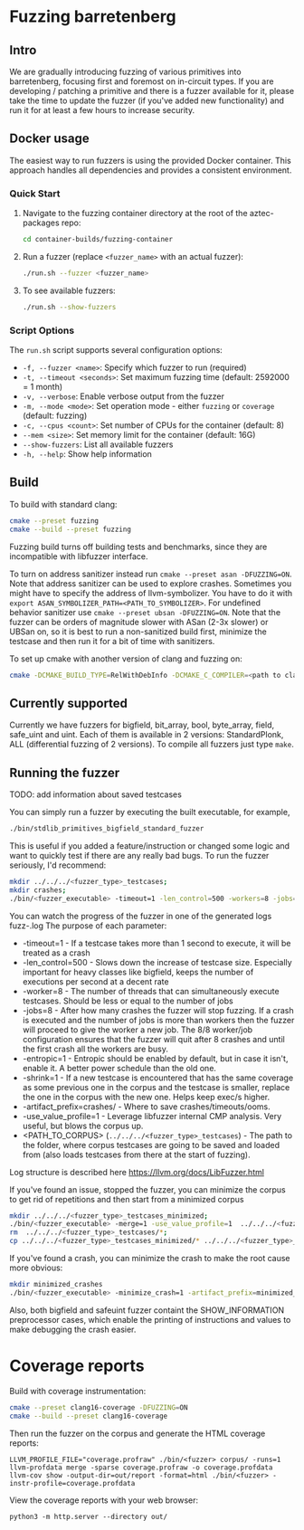 # Fuzzing barretenberg

## Intro

We are gradually introducing fuzzing of various primitives into barretenberg, focusing first and foremost on in-circuit types. If you are developing / patching a primitive and there is a fuzzer available for it, please take the time to update the fuzzer (if you've added new functionality) and run it for at least a few hours to increase security.

## Docker usage

The easiest way to run fuzzers is using the provided Docker container. This approach handles all dependencies and provides a consistent environment.

### Quick Start

1. Navigate to the fuzzing container directory at the root of the aztec-packages repo:
   ```bash
   cd container-builds/fuzzing-container
   ```

2. Run a fuzzer (replace `<fuzzer_name>` with an actual fuzzer):
   ```bash
   ./run.sh --fuzzer <fuzzer_name>
   ```

3. To see available fuzzers:
   ```bash
   ./run.sh --show-fuzzers
   ```

### Script Options

The `run.sh` script supports several configuration options:

- `-f, --fuzzer <name>`: Specify which fuzzer to run (required)
- `-t, --timeout <seconds>`: Set maximum fuzzing time (default: 2592000 = 1 month)
- `-v, --verbose`: Enable verbose output from the fuzzer
- `-m, --mode <mode>`: Set operation mode - either `fuzzing` or `coverage` (default: fuzzing)
- `-c, --cpus <count>`: Set number of CPUs for the container (default: 8)
- `--mem <size>`: Set memory limit for the container (default: 16G)
- `--show-fuzzers`: List all available fuzzers
- `-h, --help`: Show help information



## Build

To build with standard clang:

```bash
cmake --preset fuzzing
cmake --build --preset fuzzing
```

Fuzzing build turns off building tests and benchmarks, since they are incompatible with libfuzzer interface.

To turn on address sanitizer instead run `cmake --preset asan -DFUZZING=ON`. Note that address sanitizer can be used to explore crashes.
Sometimes you might have to specify the address of llvm-symbolizer. You have to do it with `export ASAN_SYMBOLIZER_PATH=<PATH_TO_SYMBOLIZER>`.
For undefined behavior sanitizer use `cmake --preset ubsan -DFUZZING=ON`.
Note that the fuzzer can be orders of magnitude slower with ASan (2-3x slower) or UBSan on, so it is best to run a non-sanitized build first, minimize the testcase and then run it for a bit of time with sanitizers.

To set up cmake with another version of clang and fuzzing on:

```bash
cmake -DCMAKE_BUILD_TYPE=RelWithDebInfo -DCMAKE_C_COMPILER=<path to clang> -DCMAKE_CXX_COMPILER=<path to clang++> -DFUZZING=ON  ..
```

## Currently supported

Currently we have fuzzers for bigfield, bit_array, bool, byte_array, field, safe_uint and uint. Each of them is available in 2 versions: StandardPlonk, ALL (differential fuzzing of 2 versions).
To compile all fuzzers just type `make`.

## Running the fuzzer

TODO: add information about saved testcases

You can simply run a fuzzer by executing the built executable, for example,

```bash
./bin/stdlib_primitives_bigfield_standard_fuzzer
```

This is useful if you added a feature/instruction or changed some logic and want to quickly test if there are any really bad bugs.
To run the fuzzer seriously, I'd recommend:

```bash
mkdir ../../../<fuzzer_type>_testcases;
mkdir crashes;
./bin/<fuzzer_executable> -timeout=1 -len_control=500 -workers=8 -jobs=8 -entropic=1 -shrink=1 -artifact_prefix=crashes/ -use_value_profile=1 ../../../<fuzzer_type>_testcases
```

You can watch the progress of the fuzzer in one of the generated logs fuzz-<number>.log
The purpose of each parameter:

- -timeout=1 - If a testcase takes more than 1 second to execute, it will be treated as a crash
- -len_control=500 - Slows down the increase of testcase size. Especially important for heavy classes like bigfield, keeps the number of executions per second at a decent rate
- -worker=8 - The number of threads that can simultaneously execute testcases. Should be less or equal to the number of jobs
- -jobs=8 - After how many crashes the fuzzer will stop fuzzing. If a crash is executed and the number of jobs is more than workers then the fuzzer will proceed to give the worker a new job. The 8/8 worker/job configuration ensures that the fuzzer will quit after 8 crashes and until the first crash all the workers are busy.
- -entropic=1 - Entropic should be enabled by default, but in case it isn't, enable it. A better power schedule than the old one.
- -shrink=1 - If a new testcase is encountered that has the same coverage as some previous one in the corpus and the testcase is smaller, replace the one in the corpus with the new one. Helps keep exec/s higher.
- -artifact_prefix=crashes/ - Where to save crashes/timeouts/ooms.
- -use_value_profile=1 - Leverage libfuzzer internal CMP analysis. Very useful, but blows the corpus up.
- <PATH_TO_CORPUS> (`../../../<fuzzer_type>_testcases`) - The path to the folder, where corpus testcases are going to be saved and loaded from (also loads testcases from there at the start of fuzzing).

Log structure is described here https://llvm.org/docs/LibFuzzer.html

If you've found an issue, stopped the fuzzer, you can minimize the corpus to get rid of repetitions and then start from a minimized corpus

```bash
mkdir ../../../<fuzzer_type>_testcases_minimized;
./bin/<fuzzer_executable> -merge=1 -use_value_profile=1  ../../../<fuzzer_type>_testcases_minimized ../../../<fuzzer_type>_testcases;
rm  ../../../<fuzzer_type>_testcases/*;
cp ../../../<fuzzer_type>_testcases_minimized/* ../../../<fuzzer_type>_testcases;
```

If you've found a crash, you can minimize the crash to make the root cause more obvious:

```bash
mkdir minimized_crashes
./bin/<fuzzer_executable> -minimize_crash=1 -artifact_prefix=minimized_crashes <crash_file>
```

Also, both bigfield and safeuint fuzzer containt the SHOW_INFORMATION preprocessor cases, which enable the printing of instructions and values to make debugging the crash easier.

# Coverage reports

Build with coverage instrumentation:

```bash
cmake --preset clang16-coverage -DFUZZING=ON
cmake --build --preset clang16-coverage
```

Then run the fuzzer on the corpus and generate the HTML coverage reports:

```
LLVM_PROFILE_FILE="coverage.profraw" ./bin/<fuzzer> corpus/ -runs=1
llvm-profdata merge -sparse coverage.profraw -o coverage.profdata
llvm-cov show -output-dir=out/report -format=html ./bin/<fuzzer> -instr-profile=coverage.profdata
```

View the coverage reports with your web browser:

```
python3 -m http.server --directory out/
```
